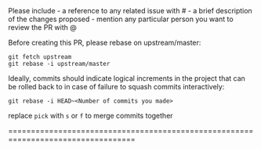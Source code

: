<DELETE BEFORE SUBMISSION>
Please include
- a reference to any related issue with #<Issue number>
- a brief description of the changes proposed
- mention any particular person you want to review the PR with @<name>

Before creating this PR, please rebase on upstream/master:

```
git fetch upstream
git rebase -i upstream/master
```
Ideally, commits should indicate logical increments in the project that can be rolled back to in case of failure
to squash commits interactively:

```
git rebase -i HEAD~<Number of commits you made>
```
replace `pick` with `s` or `f` to merge commits together

==================================================================================
